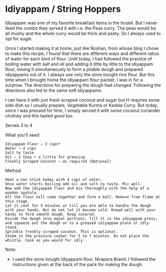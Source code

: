 #  Idiyappam / String Hoppers




Idiyappam was one of my favorite breakfast items in the hostel. But I never liked the combo they served it with i.e. the Peas curry. The peas would be all mushy and the whole curry would be thick and pasty. So I always used to opt for sugar.

Once I started making it at home, just like Roshan,  from whose blog I chose to make this recipe, I found that there are different ways and different ratios  of water for each kind of flour. Until today, I had followed the practice of boiling water with salt and oil and adding it little by little to the idiyappam flour, mixing it simultaneously to form a pliable dough and prepared idiyappams out of it. I always use only the store bought rice flour. But this time when I brought home the idiyappam flour packet, I was in for a surprise. The directions for preparing the dough had changed. Following the directions also led to the same soft idiyappams.

I can have it with just fresh scraped coconut and sugar but H requires some side dish so I usually prepare, Vegetable Kurma or Kadala Curry. But today, since I was pressed for time, I simply served it with some coconut coriander chutney and this tasted good too.



Serves 3 to 4

What you’ll need

    Idiyappam Flour – 3 cups*
    Water – 4 cups
    Salt to taste
    Oil – 2 tbsp + a little for greasing
    Freshly Scraped Coconut – as required (Optional)


Method

    Heat a non stick kadai with 4 cups of water.
    Once water starts boiling add oil and salt to taste. Mix well.
    Now add the idiyappam flour and mix thoroughly with the help of a wooden spatula.
    All the flour will come together and form a ball. Remove from flame at this stage.
    Let it cool for 5 minutes or till you are able to handle the dough with your hands. But do not let it become cold. Knead well with your hands to form smooth dough. Keep covered.
    Divide the dough into equal portions, fill it in the idiyappam press, and squeeze out the dough on to a greased idiyappam plate or idly stand.
    Sprinkle freshly scraped coconut. This is optional.
    Steam in the pressure cooker for 5 to 7 minutes. Do not place the whistle. Cook as you would for idly.




Note:
* I used the store bought idiyappam flour, Nirapara Brand. I followed the instructions given at the back of the pack for making the dough.